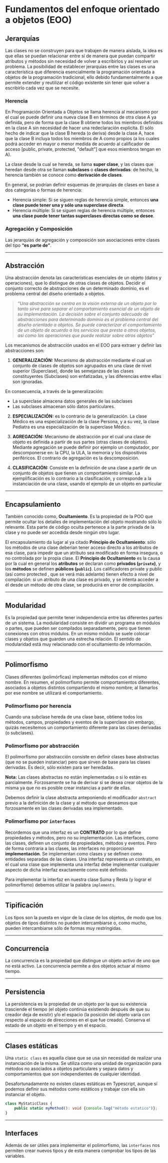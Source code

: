 # Fundamentos del enfoque orientado a objetos (EOO)

## Jerarquías

Las clases no se construyen para que trabajen de manera aislada, la idea es que ellas se puedan relacionar entre sí de manera que puedan compartir atributos y métodos sin necesidad de volver a escribirlos y así resolver un problema.
La posibilidad de establecer jerarquías entre las clases es una característica que diferencia esencialmente la programación orientada a objetos de la programación tradicional, ello debido fundamentalmente a que permite extender y reutilizar el código existente sin tener que volver a escribirlo cada vez que se necesite.

### Herencia

 En Programación Orientada a Objetos se llama herencia al mecanismo por el cual se puede definir una nueva clase B en términos de otra clase A ya definida, pero de forma que la clase B obtiene todos los miembros definidos en la clase A sin necesidad de hacer una redeclaración explícita. El sólo hecho de indicar que la clase B hereda (o deriva) desde la clase A, hace que la clase B incluya todos los miembros de A como propios (a los cuales podrá acceder en mayor o menor medida de acuerdo al calificador de acceso [public, private, protected, "default"] que esos miembros tengan en A).

 La clase desde la cual se hereda, se llama **super clase**, y las clases que heredan desde otra se llaman **subclases** o **clases derivadas**: de hecho, la herencia también se conoce como **derivación de clases**.

 En general, se podrían definir esquemas de jerarquías de clases en base a dos categorías o formas de herencia:
 - Herencia simple: Si se siguen reglas de herencia simple, entonces **una clase puede tener una y sólo una superclase directa**.
 - Herencia múltiple: Si se siguen reglas de herencia múltiple, entonces **una clase puede tener tantas superclases directas como se desee**.

### Agregación y Composición

Las jerarquías de agregación y composición son asociaciones entre clases del tipo **“es parte de”**.

---

## Abstracción

Una abstracción denota las características esenciales de un objeto (datos y operaciones), que lo distingue de otras clases de objetos. Decidir el conjunto correcto de abstracciones de un determinado dominio, es el problema central del diseño orientado a objetos.

>*“Una abstracción se centra en la visión externa de un objeto por lo tanto sirve para separar el comportamiento esencial de un objeto de su implementación. La decisión sobre el conjunto adecuado de abstracciones para determinado dominio es el problema central del diseño orientado a objetos. Se puede caracterizar el comportamiento de un objeto de acuerdo a los servicios que presta a otros objetos, así como las operaciones que puede realizar sobre otros objetos”*

Los mecanismos de abstracción usados en el EOO para extraer y definir las abstracciones son:

1. **GENERALIZACIÓN:** Mecanismo de abstracción mediante el cual un conjunto de clases de objetos son agrupados en una clase de nivel superior (Superclase), donde las semejanzas de las clases constituyentes (Subclases) son enfatizadas, y las diferencias entre ellas son ignoradas.

En consecuencia, a través de la generalización:

- La superclase almacena datos generales de las subclases
- Las subclases almacenan sólo datos particulares.

2. **ESPECIALIZACIÓN:** es lo contrario de la generalización. La clase Médico es una especialización de la clase Persona, y a su vez, la clase Pediatra es una especialización de la superclase Médico.

3. **AGREGACIÓN:** Mecanismo de abstracción por el cual una clase de objeto es definida a partir de sus partes (otras clases de objetos). Mediante agregación se puede definir por ejemplo un computador, por descomponerse en: la CPU, la ULA, la memoria y los dispositivos periféricos. El contrario de agregación es la descomposición.

4. **CLASIFICACIÓN:** Consiste en la definición de una clase a partir de un conjunto de objetos que tienen un comportamiento similar. La ejemplificación es lo contrario a la clasificación, y corresponde a la instanciación de una clase, usando el ejemplo de un objeto en particular

---

## Encapsulamiento

También conocido como, **Ocultamiento**. Es la propiedad de la POO que permite ocultar los detalles de implementación del objeto mostrando sólo lo relevante. Esta parte de código oculta pertenece a la parte privada de la clase y no puede ser accedida desde ningún otro lugar.

El encapsulamiento da lugar al ya citado **Principio de Ocultamiento**: sólo los métodos de una clase deberían tener acceso directo a los atributos de esa clase, para impedir que un atributo sea modificado en forma insegura, o no controlada por la propia clase. El **Principio de Ocultamiento** es la causa por la cual en general los **atributos** se declaran como **privados (`private`)**, y los **métodos** se definen **públicos (`public`)**. Los calificadores private y public (así como protected , que se verá más adelante) tienen efecto a nivel de compilación: si un atributo de una clase es privado, y se intenta acceder a él desde un método de otra clase, se producirá en error de compilación.

---

## Modularidad

Es la propiedad que permite tener independencia entre las diferentes partes de un sistema. La modularidad consiste en dividir un programa en módulos o partes, que pueden ser compilados separadamente, pero que tienen conexiones con otros módulos. En un mismo módulo se suele colocar clases y objetos que guarden una estrecha relación. El sentido de modularidad está muy relacionado con el ocultamiento de información.

---

## Polimorfismo

Clases diferentes (polimórficas) implementan métodos con el mismo nombre. En resumen, el polimorfismo permite comportamientos diferentes, asociados a objetos distintos compartiendo el mismo nombre; al llamarlos por ese nombre se utilizará el comportamiento.

### Polimorfismo por herencia

Cuando una subclase hereda de una clase base, obtiene todos los métodos, campos, propiedades y eventos de la superclase sin embargo, quizás necesitemos un comportamiento diferente para las clases derivadas (o subclases).

### Polimorfismo por abstracción

El polimorfismo por abstracción consiste en definir clases base abstractas (que no se pueden instanciar) pero que sirven de base para las clases derivadas. Es decir, sólo existen para ser heredadas.

**Nota:** Las clases abstractas no están implementadas o si lo están es parcialmente. Forzosamente se ha de derivar si se desea crear objetos de la misma ya que no es posible crear instancias  a partir de ellas.

Debemos definir la clase abstracta anteponiendo el modificador `abstract` previo a la definición de la clase y al método que deseamos que forzosamente en las clases derivadas sea implementado.

### Polimorfismo por `interfaces`

Recordemos que una interfaz es un **CONTRATO** por lo que define propiedades y métodos, pero no su implementación.
Las interfaces, como las clases, definen un conjunto de propiedades, métodos y eventos. Pero de forma contraria a las clases, las interfaces no proporcionan **implementación**. Se implementan como clases y se definen como entidades separadas de las clases. Una interfaz representa un contrato, en el cual una clase que implementa una interfaz debe implementar cualquier aspecto de dicha interfaz exactamente como esté definido.

Para implementar la interfaz en nuestra clase Suma y Resta (y lograr el polimorfismo) debemos utilizar la palabra `implements`.

---

## Tipificación

Los tipos son la puesta en vigor de la clase de los objetos, de modo que los objetos de tipos distintos no pueden intercambiarse o, como mucho, pueden intercambiarse sólo de formas muy restringidas.

---

## Concurrencia

La concurrencia es la propiedad que distingue un objeto activo de uno que no está activo.
La concurrencia permite a dos objetos actuar al mismo tiempo.

---

## Persistencia

La persistencia es la propiedad de un objeto por la que su existencia trasciende el tiempo (el objeto continúa existiendo después de que su creador deja de existir) y/o el espacio (la posición del objeto varía con respecto al espacio de direcciones en el que fue creado).
Conserva el estado de un objeto en el tiempo y en el espacio.

---

## Clases estáticas

Una `static class` es aquella clase que se usa sin necesidad de realizar una instanciación de la misma. Se utiliza como una unidad de organización para métodos no asociados a objetos particulares y separa datos y comportamientos que son independientes de cualquier identidad.

Desafortunadamente no existen clases estáticas en Typescript, aunque sí podemos definir sus métodos como estáticos y trabajar con ella sin instanciar el  objeto.

```Typescript
class MyStaticClass {
    public static myMethod(): void {console.log("método estatico")};
}
```

---

## Interfaces

Además de ser útiles para implementar el polimorfismo, las `interfaces` nos permiten crear nuevos tipos y de esta manera comprobar los tipos de las variables.
